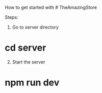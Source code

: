 
How to get started with # TheAmazingStore

Steps:

1. Go to server directory
 # cd server
2. Start the server
 # npm run dev